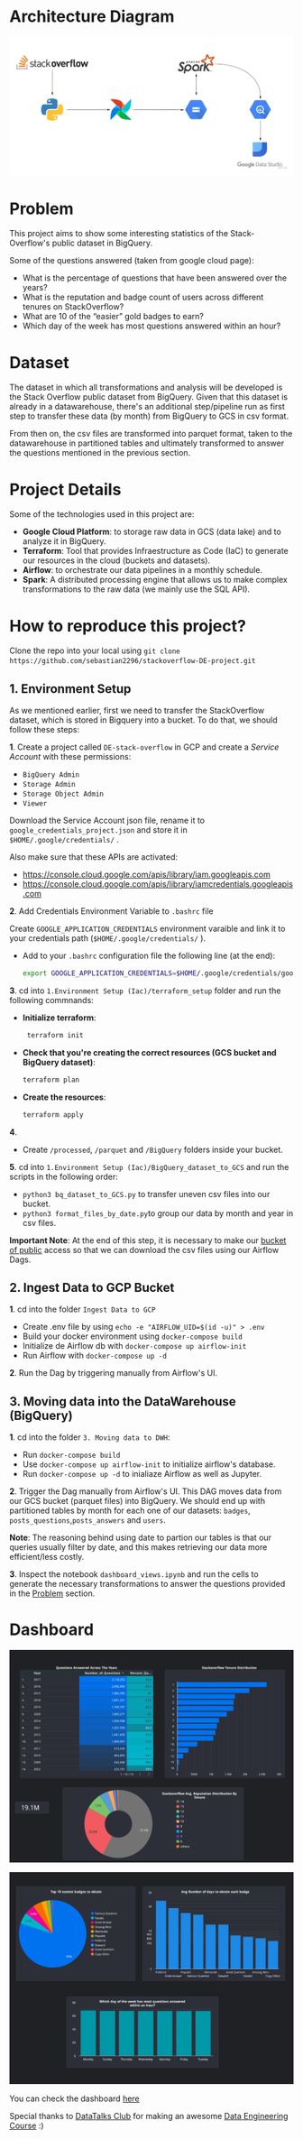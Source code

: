 # Architecture Diagram

![alt text](https://github.com/sebastian2296/stackoverflow-DE-project/blob/main/img/architecture-diagram.jpg)

# Problem 

This project aims to show some interesting statistics of the Stack-Overflow's
public dataset in BigQuery. 

Some of the questions answered (taken from google cloud page): 

* What is the percentage of questions that have been answered over the years?
* What is the reputation and badge count of users across different tenures on StackOverflow?
* What are 10 of the “easier” gold badges to earn?
* Which day of the week has most questions answered within an hour?

# Dataset

The dataset in which all transformations and analysis will be developed is the 
Stack Overflow public dataset from BigQuery. Given that this dataset is already
in a datawarehouse, there's an additional step/pipeline run as first step to 
transfer these data (by month) from BigQuery to GCS in csv format.

From then on, the csv files are transformed into parquet format, taken to the datawarehouse in partitioned tables and ultimately transformed to answer the questions mentioned in the previous section. 

# Project Details

Some of the technologies used in this project are:

*  **Google Cloud Platform**: to storage raw data in GCS (data lake) and to analyze it in BigQuery.
*  **Terraform**: Tool that provides Infraestructure as Code (IaC) to generate our resources in the cloud (buckets and datasets).
* **Airflow**: to orchestrate our data pipelines in a monthly schedule.
* **Spark**: A distributed processing engine that allows us to make complex transformations to the raw data (we mainly use the SQL API).

# How to reproduce this project?

Clone the repo into your local using  `git clone https://github.com/sebastian2296/stackoverflow-DE-project.git`

## 1. Environment Setup

As we mentioned earlier, first we need to transfer the StackOverflow dataset, which is stored in Bigquery  into a bucket. To do that, we should follow these steps:

**1**. Create a project called `DE-stack-overflow` in GCP and create a *Service Account* with these permissions:
- `BigQuery Admin`
- `Storage Admin`
- `Storage Object Admin`
- `Viewer`

Download the Service Account json file, rename it to `google_credentials_project.json` and store it in `$HOME/.google/credentials/` .

Also make sure that these APIs are activated:
* https://console.cloud.google.com/apis/library/iam.googleapis.com
* https://console.cloud.google.com/apis/library/iamcredentials.googleapis.com


**2**. Add Credentials Environment Variable to `.bashrc` file

Create  `GOOGLE_APPLICATION_CREDENTIALS` environment varaible and link it to your credentials path (`$HOME/.google/credentials/` ).

- Add to your  `.bashrc` configuration file the following line (at the end):
    ```sh
    export GOOGLE_APPLICATION_CREDENTIALS=$HOME/.google/credentials/google_credentials_project.json
    ```

**3**. cd into `1.Environment Setup (Iac)/terraform_setup` folder and run the following commnands:

* **Initialize terraform**:
	```sh
	 terraform init
* **Check that you're creating the correct resources (GCS bucket and BigQuery dataset)**:
    ```sh
    terraform plan
    ```
* **Create the resources**:
    ```sh
    terraform apply
    ```
**4**.

- Create `/processed`, `/parquet` and `/BigQuery` folders inside your bucket.

**5**. cd into `1.Environment Setup (Iac)/BigQuery_dataset_to_GCS` and run the scripts in the following order:

- `python3 bq_dataset_to_GCS.py` to transfer uneven csv files into our bucket.
- `python3 format_files_by_date.py`to group our data by month and year in csv files.

**Important Note**: At the end of this step, it is necessary to make our [bucket of public](https://cloud.google.com/storage/docs/access-control/making-data-public) access so that we can download the csv files using our Airflow Dags. 

## 2. Ingest Data to GCP Bucket

**1**.  cd into the folder `Ingest Data to GCP`
- Create .env file by using `echo -e "AIRFLOW_UID=$(id -u)" > .env`
-  Build your docker environment using `docker-compose build`
-  Initialize de Airflow db with `docker-compose up airflow-init`
-  Run Airflow with `docker-compose up -d`

**2**. Run the Dag by triggering manually from Airflow's UI.

## 3. Moving data into the DataWarehouse (BigQuery)

**1**. cd into the folder `3. Moving data to DWH`:
- Run `docker-compose build` 
- Use `docker-compose up airflow-init` to initialize airflow's database.
- Run `docker-compose up -d` to inialiaze Airflow as well as Jupyter.

**2**. Trigger the Dag manually from Airflow's UI. This DAG moves data from our GCS bucket (parquet files) into BigQuery. We should end up with partitioned tables by month
for each one of our datasets: `badges`, `posts_questions`,`posts_answers` and `users`. 

**Note**: The reasoning behind using date to partion our tables is that our queries usually filter by date, and this makes retrieving our data more efficient/less costly.

**3**.  Inspect the notebook `dashboard_views.ipynb` and run the cells to generate the necessary transformations to answer the questions provided in the [Problem](#Problem) section.

# Dashboard

![alt text](https://github.com/sebastian2296/stackoverflow-DE-project/blob/main/img/1_dashboard.PNG)

![alt text](https://github.com/sebastian2296/stackoverflow-DE-project/blob/main/img/2_dashboard.PNG)

You can check the dashboard [here](https://datastudio.google.com/reporting/d2fa6d93-faf8-4243-aacf-4cd29f3ae7e7)


Special thanks to [DataTalks Club](https://datatalks.club/) for making an awesome [Data Engineering Course](https://github.com/DataTalksClub/data-engineering-zoomcamp) :) 
